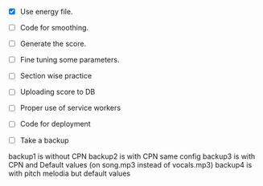 - [x] Use energy file.
- [ ] Code for smoothing.
- [ ] Generate the score.
- [ ] Fine tuning some parameters.
- [ ] Section wise practice
- [ ] Uploading score to DB
- [ ] Proper use of service workers
- [ ] Code for deployment
- [ ] Take a backup


backup1 is without CPN
backup2 is with CPN same config
backup3 is with CPN and Default values (on song.mp3 instead of vocals.mp3)
backup4 is with pitch melodia but default values
